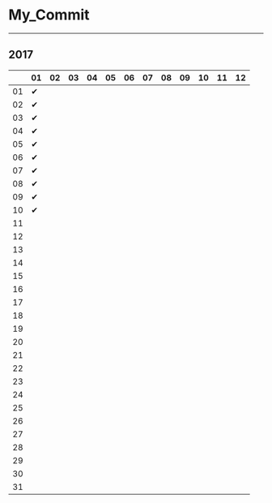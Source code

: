 # My_Commit

---

## 2017

|  |01|02|03|04|05|06|07|08|09|10|11|12|
|----|----|----|----|----|----|----|----|----|----|----|----|----|
|01|✔ |  |  |  |  |  |  |  |  |  |  |  |
|02|✔ |  |  |  |  |  |  |  |  |  |  |  |
|03|✔ |  |  |  |  |  |  |  |  |  |  |  |
|04|✔ |  |  |  |  |  |  |  |  |  |  |  |
|05|✔ |  |  |  |  |  |  |  |  |  |  |  |
|06|✔ |  |  |  |  |  |  |  |  |  |  |  |
|07|✔ |  |  |  |  |  |  |  |  |  |  |  |
|08|✔ |  |  |  |  |  |  |  |  |  |  |  |
|09|✔ |  |  |  |  |  |  |  |  |  |  |  |
|10|✔ |  |  |  |  |  |  |  |  |  |  |  |
|11|  |  |  |  |  |  |  |  |  |  |  |  |
|12|  |  |  |  |  |  |  |  |  |  |  |  |
|13|  |  |  |  |  |  |  |  |  |  |  |  |
|14|  |  |  |  |  |  |  |  |  |  |  |  |
|15|  |  |  |  |  |  |  |  |  |  |  |  |
|16|  |  |  |  |  |  |  |  |  |  |  |  |
|17|  |  |  |  |  |  |  |  |  |  |  |  |
|18|  |  |  |  |  |  |  |  |  |  |  |  |
|19|  |  |  |  |  |  |  |  |  |  |  |  |
|20|  |  |  |  |  |  |  |  |  |  |  |  |
|21|  |  |  |  |  |  |  |  |  |  |  |  |
|22|  |  |  |  |  |  |  |  |  |  |  |  |
|23|  |  |  |  |  |  |  |  |  |  |  |  |
|24|  |  |  |  |  |  |  |  |  |  |  |  |
|25|  |  |  |  |  |  |  |  |  |  |  |  |
|26|  |  |  |  |  |  |  |  |  |  |  |  |
|27|  |  |  |  |  |  |  |  |  |  |  |  |
|28|  |  |  |  |  |  |  |  |  |  |  |  |
|29|  |  |  |  |  |  |  |  |  |  |  |  |
|30|  |  |  |  |  |  |  |  |  |  |  |  |
|31|  |  |  |  |  |  |  |  |  |  |  |  |